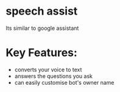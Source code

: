 # speech assist
Its similar to google assistant
# Key Features:
* converts your voice to text
* answers the questions you ask
* can easily customise bot's owner name
